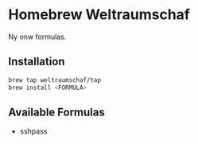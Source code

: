 # Homebrew Weltraumschaf

Ny onw formulas.

## Installation

```sh
brew tap weltraumschaf/tap
brew install <FORMULA>
```

## Available Formulas

- sshpass
